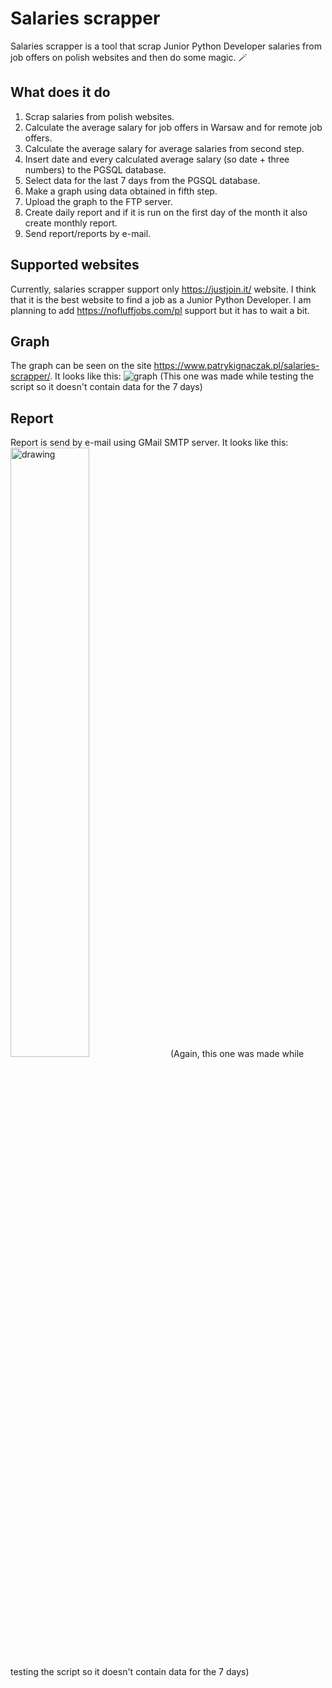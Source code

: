 # Salaries scrapper
Salaries scrapper is a tool that scrap Junior Python Developer salaries from job offers on polish websites and then do some magic. 🪄
## What does it do
1. Scrap salaries from polish websites.
2. Calculate the average salary for job offers in Warsaw and for remote job offers.
3. Calculate the average salary for average salaries from second step.
4. Insert date and every calculated average salary (so date + three numbers) to the PGSQL database.
5. Select data for the last 7 days from the PGSQL database.
6. Make a graph using data obtained in fifth step.
7. Upload the graph to the FTP server.
8. Create daily report and if it is run on the first day of the month it also create monthly report.
9. Send report/reports by e-mail.
## Supported websites
Currently, salaries scrapper support only https://justjoin.it/ website. I think that it is the best website to find a job as a Junior Python Developer.
I am planning to add https://nofluffjobs.com/pl support but it has to wait a bit.
## Graph
The graph can be seen on the site https://www.patrykignaczak.pl/salaries-scrapper/. It looks like this:
![graph](https://user-images.githubusercontent.com/75589318/146238433-71553254-a98d-4aff-bcc2-bd0c61b81136.png)
(This one was made while testing the script so it doesn't contain data for the 7 days)
## Report
Report is send by e-mail using GMail SMTP server. It looks like this:
<img src="https://user-images.githubusercontent.com/75589318/146238850-cb15534f-4c2b-4e5c-bdca-3f951d35aad8.png" alt="drawing" width="50%" height="50%"/>
(Again, this one was made while testing the script so it doesn't contain data for the 7 days)
